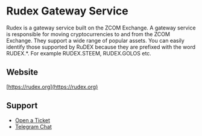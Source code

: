 # Rudex Gateway Service

Rudex is a gateway service built on the ZCOM Exchange. A gateway service is responsible for moving cryptocurrencies to and from the ZCOM Exchange. They support a wide range of popular assets. You can easily identify those supported by RuDEX because they are prefixed with the word RUDEX.*. For example RUDEX.STEEM, RUDEX.GOLOS etc.

## Website
[https://rudex.org](https://rudex.org)

## Support
- [Open a Ticket](https://rudex.freshdesk.com)
- [Telegram Chat](https://t.me/BitSharesDEX_RU)
